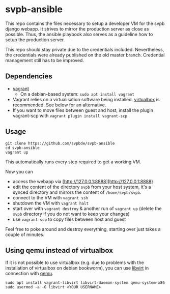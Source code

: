 svpb-ansible
============

This repo contains the files necessary to setup a developer VM for the svpb
django webapp.
It strives to mirror the production server as close as possible.
Thus, the ansible playbook also serves as a guideline how to setup the
production server.

This repo should stay private due to the credentials included.
Nevertheless, the credentials were already published on the old master branch.
Credential management still has to be improved.

Dependencies
------------
* [vagrant](https://developer.hashicorp.com/vagrant/downloads)
  * On a debian-based system: `sudo apt install vagrant`
* Vagrant relies on a virtualisation software being installed.
  [virtualbox](https://www.virtualbox.org/) is recommended.
  See below for an alternative.
* If you want to move files between guest and host, install the plugin 
  vagrant-scp with `vagrant plugin install vagrant-scp`

Usage
-----
```
git clone https://github.com/svpbde/svpb-ansible
cd svpb-ansible
vagrant up
```
This automatically runs every step required to get a working VM.

Now you can
* access the webapp via [http://127.0.0.1:8888](http://127.0.0.1:8888)
* edit the content of the directory `svpb` from your host system, it's a
  synced directory and mirrors the content of `/home/svpb/svpb`.
* connect to the VM with `vagrant ssh`
* shutdown the VM with `vagrant halt`
* start over with `vagrant destroy` & another run of `vagrant up` (delete
  the `svpb` directory if you do not want to keep your changes)
* use `vagrant-scp` to copy files between host and guest

Feel free to poke around and destroy everything, starting over just takes a 
couple of minutes.


Using qemu instead of virtualbox
--------------------------------
If it is not possible to use virtualbox (e.g. due to problems with the
installation of virtualbox on debian bookworm), you can use
[libvirt](https://vagrant-libvirt.github.io/vagrant-libvirt/installation.html#ubuntu--debian)
in connection with
[qemu](https://packages.debian.org/bookworm/qemu-system-x86).
```
sudo apt install vagrant-libvirt libvirt-daemon-system qemu-system-x86
sudo usermod -a -G libvirt <YOUR USERNAME>
```

